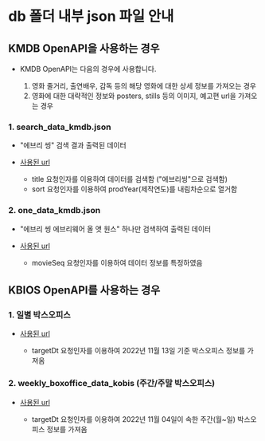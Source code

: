 # db 폴더 내부 json 파일 안내

## KMDB OpenAPI을 사용하는 경우

- KMDB OpenAPI는 다음의 경우에 사용합니다.

  1. 영화 줄거리, 출연배우, 감독 등의 해당 영화에 대한 상세 정보를 가져오는 경우
  2. 영화에 대한 대략적인 정보와 posters, stills 등의 이미지, 예고편 url을 가져오는 경우

### 1. search_data_kmdb.json

- "에브리 씽" 검색 결과 출력된 데이터

- [사용된 url](https://api.koreafilm.or.kr/openapi-data2/wisenut/search_api/search_json2.jsp?collection=kmdb_new2&title=%EC%97%90%EB%B8%8C%EB%A6%AC%EC%94%BD&sort=prodYear,1&ServiceKey=13D40X7L3486E0FLUY0R)

  - title 요청인자를 이용하여 데이터를 검색함 ("에브리씽"으로 검색함)
  - sort 요청인자를 이용하여 prodYear(제작연도)를 내림차순으로 열거함

### 2. one_data_kmdb.json

- "에브리 씽 에브리웨어 올 앳 원스" 하나만 검색하여 출력된 데이터

- [사용된 url](https://api.koreafilm.or.kr/openapi-data2/wisenut/search_api/search_json2.jsp?collection=kmdb_new2&movieSeq=56635&title=%EC%97%90%EB%B8%8C%EB%A6%AC%EC%94%BD&sort=prodYear,1&ServiceKey=13D40X7L3486E0FLUY0R)

  - movieSeq 요청인자를 이용하여 데이터 정보를 특정하였음

## KBIOS OpenAPI를 사용하는 경우

### 1. 일별 박스오피스

- [사용된 url](http://kobis.or.kr/kobisopenapi/webservice/rest/boxoffice/searchDailyBoxOfficeList.json?key=f5eef3421c602c6cb7ea224104795888&targetDt=20221113)

  - targetDt 요청인자를 이용하여 2022년 11월 13일 기준 박스오피스 정보를 가져옴

### 2. weekly_boxoffice_data_kobis (주간/주말 박스오피스)

- [사용된 url](https://kobis.or.kr/kobisopenapi/webservice/rest/boxoffice/searchWeeklyBoxOfficeList.json?key=f5eef3421c602c6cb7ea224104795888&targetDt=20221104&weekGb=0)

  - targetDt 요청인자를 이용하여 2022년 11월 04일이 속한 주간(월~일) 박스오피스 정보를 가져옴
